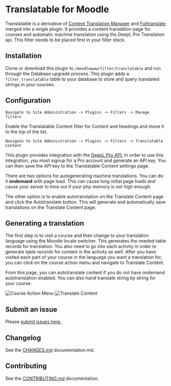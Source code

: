 # Translatable for Moodle

Translatable is a derivative of [Content Translation Manager](https://moodle.org/plugins/tool_translationmanager) and [Fulltranslate](https://moodle.org/plugins/filter_fulltranslate) merged into a single plugin. It provides a content translation page for courses and automatic machine translation using the DeepL Pro Translation api. This filter needs to be placed first in your filter stack.

## Installation

Clone or download this plugin to ```/moodlewww/filter/translatable``` and run through the Database upgrade process. This plugin adds a ```filter_translatable``` table to your database to store and query translated strings in your courses.

## Configuration

```Navigate to Site Administration -> Plugins -> Filters -> Manage filters```

Enable the Translatable Content filter for Content and headings and move it to the top of the list.

```Navigate to Site Administration -> Plugins -> Filters -> Translatable Content```

This plugin provides integration with the [DeepL Pro API.](https://www.deepl.com/en/docs-api/) In order to use this integration, you must signup for a Pro account and generate an API key. You can then save the API key to the Translatable Content settings page.

There are two options for autogenerating machine translations. You can do it **ondemand** with page load. This can cause long initial page loads and cause your server to time out if your php memory is not high enough.

The other option is to enable autotranslation on the Translate Content page and click the Autotranslate button. This will generate and automatically save translations on the Translate Content page.

## Generating a translation

The first step is to visit a course and then change to your translation language using the Moodle locale switcher. This generates the needed table records for translation. You also need to go into each activity in order to generate table records for content in the activity as well. After you have visited each part of your course in the language you want a translation for, you can click on the course action menu and navigate to Translate Content.

From this page, you can autotranslate content if you do not have ondemand autotranslation enabled. You can also hand translate string by string for your course.

<img src="https://ik.imagekit.io/yna8qytrq3i/tcm/action-menu_dNXPhjsxR.png" alt="Course Action Menu" />

<img src="https://ik.imagekit.io/yna8qytrq3i/tcm/translate-content_BmAgFAtnH.png" alt="Translate Content" />

## Submit an issue

Please [submit issues here.](https://github.com/jamfire/moodle-filter_translatable/issues)

## Changelog

See the [CHANGES.md](CHANGES.md) documentation.md.

## Contributing

See the [CONTRIBUTING.md](CONTRIBUTING.md) documentation.